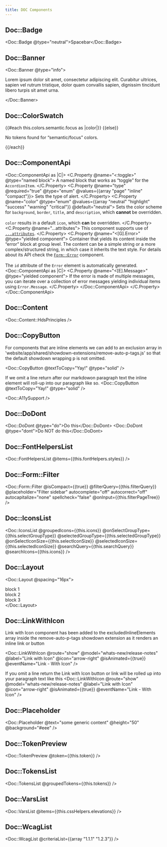 ```yaml
---
title: DOC Components
---
```


## Doc::Badge

<Doc::Badge @type="neutral">Spacebar</Doc::Badge>

## Doc::Banner

<Doc::Banner @type="info"><p>Lorem ipsum dolor sit amet, consectetur adipiscing elit. Curabitur ultrices, sapien vel rutrum tristique, dolor quam convallis sapien, dignissim tincidunt libero turpis sit amet urna.</p></Doc::Banner>

## Doc::ColorSwatch

<!-- algolia-ignore-start -->
<div>
  {{#each this.colors.semantic.focus as |color|}}
    <Doc::ColorSwatch @color={{color}} />
  {{else}}
    <p>No tokens found for “semantic/focus” colors.</p>
  {{/each}}
</div>
<!-- algolia-ignore-end -->

## Doc::ComponentApi

<Doc::ComponentApi as |C|>
<C.Property @name="<:toggle>" @type="named block">
A named block that works as “toggle” for the `AccordionItem`.
</C.Property>
<C.Property @name="type" @required="true" @type="enum" @values={{array "page" "inline" "compact"}}>
Sets the type of alert.
</C.Property>
<C.Property @name="color" @type="enum" @values={{array "neutral" "highlight" "success" "warning" "critical"}} @default="neutral">
Sets the color scheme for `background`, `border`, `title`, and `description`, which **cannot** be overridden.<br/><br/>`color` results in a default `icon`, which **can** be overridden.
</C.Property>
<C.Property @name="...attributes">
This component supports use of [`...attributes`](https://guides.emberjs.com/release/in-depth-topics/patterns-for-components/#toc_attribute-ordering).
</C.Property>
<C.Property @name="<[G].Error>" @type="yielded component">
Container that yields its content inside the “error” block at group level. The content can be a simple string or a more complex/structured string, in which case it inherits the text style. For details about its API check the [`Form::Error`](/components/form/primitives) component.
<br/><br/>
The `id` attribute of the `Error` element is automatically generated.
<Doc::ComponentApi as |C|>
<C.Property @name="<[E].Message>" @type="yielded component">
If the error is made of multiple messages, you can iterate over a collection of error messages yielding individual items using `Error.Message`.
</C.Property>
</Doc::ComponentApi>
</C.Property>
</Doc::ComponentApi>

## Doc::Content

<Doc::Content::HdsPrinciples />

## Doc::CopyButton

For components that are inline elements we can add to an exclusion array in 'website/app/shared/showdown-extensions/remove-auto-p-tags.js' so that the default showdown wrapping p is not omitted.

<Doc::CopyButton @textToCopy="Yay!" @type="solid" />

If we omit a line return after our markdowon paragraph text the inline element will roll-up into our paragraph like so.
<Doc::CopyButton @textToCopy="Yay!" @type="solid" />

<!-- Header included in component, so omit here so  that it is not indexed twice -->

<Doc::A11ySupport />

## Doc::DoDont

<Doc::DoDont @type="do">Do this</Doc::DoDont>
<Doc::DoDont @type="dont">Do NOT do this</Doc::DoDont>

## Doc::FontHelpersList

<Doc::FontHelpersList @items={{this.fontHelpers.styles}} />

## Doc::Form::Filter

<Doc::Form::Filter
@isCompact={{true}}
@filterQuery={{this.filterQuery}}
@placeholder="Filter sidebar"
autocomplete="off"
autocorrect="off"
autocapitalize="none"
spellcheck="false"
@onInput={{this.filterPageTree}}
/>

## Doc::IconsList

<Doc::IconsList
@groupedIcons={{this.icons}}
@onSelectGroupType={{this.selectGroupType}}
@selectedGroupType={{this.selectedGroupType}}
@onSelectIconSize={{this.selectIconSize}}
@selectedIconSize={{this.selectedIconSize}}
@searchQuery={{this.searchQuery}}
@searchIcons={{this.icons}}
/>

## Doc::Layout

<Doc::Layout @spacing="16px"><div>block 1</div><div>block 2</div><div>block 3</div></Doc::Layout>

## Doc::LinkWithIcon

Link with Icon component has been added to the excludedInlineElements array inside the remove-auto-p-tags showdown extension as it renders an inline link or button

<Doc::LinkWithIcon
@route="show"
@model="whats-new/release-notes"
@label="Link with Icon"
@icon="arrow-right"
@isAnimated={{true}}
@eventName="Link - With Icon"
/>

If you omit a line return the Link with Icon button or link will be rolled up into your paragraph text like this <Doc::LinkWithIcon
@route="show"
@model="whats-new/release-notes"
@label="Link with Icon"
@icon="arrow-right"
@isAnimated={{true}}
@eventName="Link - With Icon"
/>

## Doc::Placeholder

<Doc::Placeholder @text="some generic content" @height="50" @background="#eee" />

## Doc::TokenPreview

<Doc::TokenPreview @token={{this.token}} />

## Doc::TokensList

<!-- algolia-ignore-start -->

<Doc::TokensList @groupedTokens={{this.tokens}} />

<!-- algolia-ignore-end -->

## Doc::VarsList

<!-- algolia-ignore-start -->

<Doc::VarsList @items={{this.cssHelpers.elevations}} />

<!-- algolia-ignore-end -->

## Doc::WcagList

<Doc::WcagList @criteriaList={{array "1.1.1" "1.2.3"}} />
